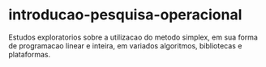 # introducao-pesquisa-operacional
Estudos exploratorios sobre a utilizacao do metodo simplex, em sua forma de programacao linear e inteira, em variados algoritmos, bibliotecas e plataformas.
